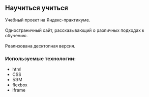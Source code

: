 ## Научиться учиться
Учебный проект на Яндекс-практикуме. <br><br>
Одностраничный сайт, рассказывающий о различных подходах к обучению. <br><br>
Реализована десктопная версия.
### Используемые технологии:
* html
* CSS
* БЭМ
* flexbox
* iframe
